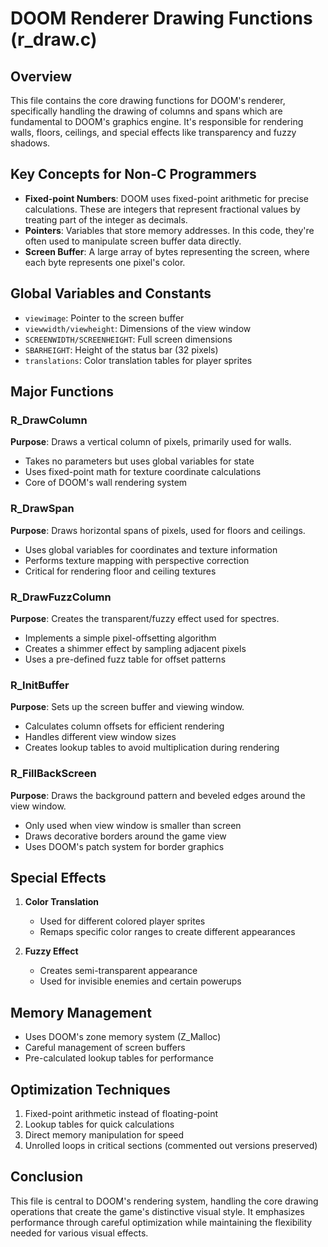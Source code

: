 # DOOM Renderer Drawing Functions (r_draw.c)

## Overview
This file contains the core drawing functions for DOOM's renderer, specifically handling the drawing of columns and spans which are fundamental to DOOM's graphics engine. It's responsible for rendering walls, floors, ceilings, and special effects like transparency and fuzzy shadows.

## Key Concepts for Non-C Programmers
- **Fixed-point Numbers**: DOOM uses fixed-point arithmetic for precise calculations. These are integers that represent fractional values by treating part of the integer as decimals.
- **Pointers**: Variables that store memory addresses. In this code, they're often used to manipulate screen buffer data directly.
- **Screen Buffer**: A large array of bytes representing the screen, where each byte represents one pixel's color.

## Global Variables and Constants
- `viewimage`: Pointer to the screen buffer
- `viewwidth/viewheight`: Dimensions of the view window
- `SCREENWIDTH/SCREENHEIGHT`: Full screen dimensions
- `SBARHEIGHT`: Height of the status bar (32 pixels)
- `translations`: Color translation tables for player sprites

## Major Functions

### R_DrawColumn
**Purpose**: Draws a vertical column of pixels, primarily used for walls.
- Takes no parameters but uses global variables for state
- Uses fixed-point math for texture coordinate calculations
- Core of DOOM's wall rendering system

### R_DrawSpan
**Purpose**: Draws horizontal spans of pixels, used for floors and ceilings.
- Uses global variables for coordinates and texture information
- Performs texture mapping with perspective correction
- Critical for rendering floor and ceiling textures

### R_DrawFuzzColumn
**Purpose**: Creates the transparent/fuzzy effect used for spectres.
- Implements a simple pixel-offsetting algorithm
- Creates a shimmer effect by sampling adjacent pixels
- Uses a pre-defined fuzz table for offset patterns

### R_InitBuffer
**Purpose**: Sets up the screen buffer and viewing window.
- Calculates column offsets for efficient rendering
- Handles different view window sizes
- Creates lookup tables to avoid multiplication during rendering

### R_FillBackScreen
**Purpose**: Draws the background pattern and beveled edges around the view window.
- Only used when view window is smaller than screen
- Draws decorative borders around the game view
- Uses DOOM's patch system for border graphics

## Special Effects
1. **Color Translation**
   - Used for different colored player sprites
   - Remaps specific color ranges to create different appearances

2. **Fuzzy Effect**
   - Creates semi-transparent appearance
   - Used for invisible enemies and certain powerups

## Memory Management
- Uses DOOM's zone memory system (Z_Malloc)
- Careful management of screen buffers
- Pre-calculated lookup tables for performance

## Optimization Techniques
1. Fixed-point arithmetic instead of floating-point
2. Lookup tables for quick calculations
3. Direct memory manipulation for speed
4. Unrolled loops in critical sections (commented out versions preserved)

## Conclusion
This file is central to DOOM's rendering system, handling the core drawing operations that create the game's distinctive visual style. It emphasizes performance through careful optimization while maintaining the flexibility needed for various visual effects.
